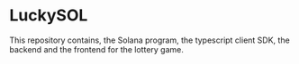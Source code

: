 # LuckySOL

This repository contains, the Solana program, the typescript client SDK, the backend and the frontend for the lottery
game.